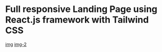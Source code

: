 # Full responsive Landing Page using React.js framework with Tailwind CSS
[img](./src/images/prew-1.png)
[img-2](./src/images/prew-2.png)